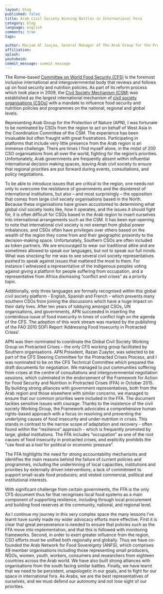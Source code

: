 ```yaml
---
layout: blog
published: false
title: Arab Civil Society Winning Battles in International Fora
category: blog
language: english
comments: true
tags: 

author: Mariam Al Jaajaa, General Manager of The Arab Group for the Protection of Nature
affiliation: 
splash: 
youtubeid: 
commit_message: commit message
---
```

The Rome-based [Committee on World Food Security (CFS)](http://www.fao.org/cfs/en/) is the foremost inclusive international and intergovernmental body that reviews and follows up on food security and nutrition policies. As part of its reform process which took place in 2009, the [Civil Society Mechanism (CSM)](http://www.csm4cfs.org/) was established as the largest international mechanism of [civil society organisations (CSOs)](http://www.apnature.org/) with a mandate to influence food security and nutrition policies and programmes on the national, regional and global levels.

Representing Arab Group for the Protection of Nature (APN), I was fortunate to be nominated by CSOs from the region to act on behalf of West Asia in the Coordination Committee of the CSM. The experience has been invaluable but often fraught with great frustrations.
Participating in platforms that include very little presence from the Arab region is an immense challenge. There are times I find myself alone, in the midst of 200 CSO organisations from all over the world, fighting for the region’s priorities. Unfortunately, Arab governments are frequently absent within influential international decision making spaces, leaving Arab civil society to ensure that regional priorities are put forward during events, consultations, and policy negotiations.  

To be able to introduce issues that are critical to the region, one needs not only to overcome the resistance of governments and the disinterest of international institutions, but also – and most surprisingly – the opposition that comes from large civil society organisations based in the North. Because these organisations have grown accustomed to determining what global civil society looks like, how it operates, and the issues it should fight for, it is often difficult for CSOs based in the Arab region to insert ourselves into international arrangements such as the CSM. It has been eye-opening to note that international civil society is not exempt from global power imbalances, and CSOs often have privileges over others based on the wealth of the region they come from and their geographic proximity to the decision-making space. Unfortunately, Southern CSOs are often included as token partners. We are encouraged to wear our traditional attire and are sometimes allowed to speak our languages, but not to speak our full minds. What was shocking for me was to see several civil society representatives pushed to speak against issues that mattered the most to them. For instance I witnessed a representative of the indigenous peoples voting against giving a platform for people suffering from occupation, and a representative from Africa dismissing “conflict and crises” as a priority topic. 

Additionally, only three languages are formally recognised within this global civil society platform - English, Spanish and French - which prevents many southern CSOs from joining the discussions which have a huge impact on their daily lives. 
After ten years of lobbying amongst CSOs, UN organisations, and governments, APN succeeded in inserting the contentious issue of food insecurity in times of conflict high on the agenda of the CFS. The adoption of this work stream was marked by the publishing of the FAO 2010 SOFI Report ‘Addressing Food Insecurity in Protracted Crises’.

APN was then nominated to coordinate the Global Civil Society Working Group on Protracted Crises – the only CFS working group facilitated by Southern organisations. APN President, Razan Zuayter, was selected to be part of the CFS Steering Committee for the Protracted Crises Process, and I was nominated to be on the CFS Technical Committee which prepared the draft documents for negotiation.  We managed to put communities suffering from crises at the centre of consultations and intergovernmental negotiation sessions, which culminated in the endorsement of the Framework for Action for Food Security and Nutrition in Protracted Crises (FFA) in October 2015.
By building strong alliances with government representatives, both from the Arab region and those elsewhere with similar concerns, we managed to ensure that our common priorities were included in the FFA. The document tackles sensitive issues with courage. Thanks to the insistence of the civil society Working Group, the Framework advocates a comprehensive human rights-based approach with a focus on resolving and preventing the underlying causes of food insecurity and under-nutrition in crises. This stands in contrast to the narrow scope of adaptation and recovery - often found within the “resilience” approach - which is frequently promoted by large, global institutions. The FFA includes “occupation” as one of the root causes of food insecurity in protracted crises, and explicitly prohibits the “use food as a tool for political or economic pressure”. 

The FFA highlights the need for strong accountability mechanisms and identifies the main reasons behind the failure of current policies and programmes, including the undermining of local capacities, institutions and priorities by externally driven interventions; a lack of commitment to support small-scale food producers; and vested commercial, political and institutional interests.  

With significant challenge from certain governments, the FFA is the only CFS document thus far that recognises local food systems as a main component of supporting resilience, including through local procurement and building food reserves at the community, national, and regional level.

As I continue my journey in this very complex space the many lessons I’ve learnt have surely made my wider advocacy efforts more effective. 
 First it is clear that great perseverance is needed to ensure that policies such as the FFA move into implementation, and that this is followed with monitoring frameworks.
Second, in order to exert greater influence from the region, CSO efforts must be unified both regionally and globally. Thus we have co-founded the Arab Network for Food Sovereignty (ANFS), which comprises 49 member organisations including those representing small producers, NGOs, women, youth, workers, consumers and researchers from eighteen countries across the Arab world. We have also built strong alliances with organisations from the south facing similar battles. 
Finally, we have learnt that we need to be persistent, unapologetic in our goals, and to fight for our space in international fora. As Arabs, we are the best representatives of ourselves, and we must defend our autonomy and not lose sight of our priorities.